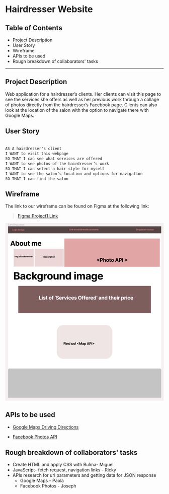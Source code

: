 # Hairdresser Website

## Table of Contents

*  Project Description
*  User Story
*  Wireframe
*  APIs to be used
*  Rough breakdown of collaborators' tasks

---

## Project Description

Web application for a hairdresser’s clients. Her clients can visit this page to see the services she offers as well as her previous work through a collage of photos directly from the hairdresser’s Facebook page. Clients can also look at the location of the salon with the option to navigate there with Google Maps. 


## User Story

```

AS A hairdresser's client
I WANT to visit this webpage
SO THAT I can see what services are offered
I WANT to see photos of the hairdresser’s work
SO THAT I can select a hair style for myself
I WANT to see the salon’s location and options for navigation 
SO THAT I can find the salon
```

## Wireframe

The link to our wireframe can be found on Figma at the following link:
> [Figma Project1 Link](https://www.figma.com/file/CQvJu55Ah4v6Tz9nYmuzbH/Project-1?node-id=0%3A1)

![Screenshot of our Hairdresser Website ](project1_figma.png)

## APIs to be used

* [Google Maps Driving Directions ](https://developers.google.com/maps/documentation/javascript/overview)

* [Facebook Photos API](https://developers.facebook.com/docs/graph-api/reference/album/photos/)

## Rough breakdown of collaborators' tasks

* Create HTML and apply CSS with Bulma- Miguel
* JavaScript- fetch request, navigation links - Ricky
* APIs research for url parameters and getting data for JSON response
    * Google Maps - Paola
    * Facebook Photos - Joseph

